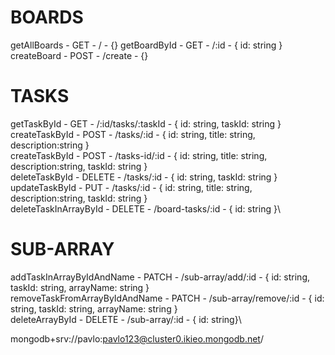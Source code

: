# BOARDS

getAllBoards - GET - / - {}
getBoardById - GET - /:id - { id: string }
createBoard - POST - /create - {}

# TASKS

getTaskById - GET - /:id/tasks/:taskId - { id: string, taskId: string }\
createTaskById - POST - /tasks/:id - { id: string, title: string, description:string }\
createTaskById - POST - /tasks-id/:id - { id: string, title: string, description:string, taskId: string }\
deleteTaskById - DELETE - /tasks/:id - { id: string, taskId: string }\
updateTaskById - PUT - /tasks/:id - { id: string, title: string, description:string, taskId: string }\
deleteTaskInArrayById - DELETE - /board-tasks/:id - { id: string }\

# SUB-ARRAY

addTaskInArrayByIdAndName - PATCH - /sub-array/add/:id - { id: string, taskId: string, arrayName: string }\
removeTaskFromArrayByIdAndName - PATCH - /sub-array/remove/:id - { id: string, taskId: string, arrayName: string }\
deleteArrayById - DELETE - /sub-array/:id - { id: string}\

mongodb+srv://pavlo:pavlo123@cluster0.ikieo.mongodb.net/
